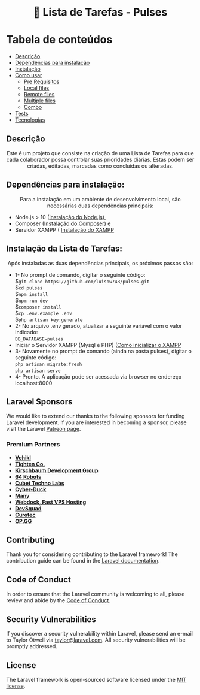 <h1 align="center"> 🔗 Lista de Tarefas - Pulses</h1>

Tabela de conteúdos
=================
<!--ts-->
   * [Descrição](#descricao)
   * [Dependências para instalação](#dependencias-para-instalacao)
   * [Instalação](#instalacao)
   * [Como usar](#como-usar)
      * [Pre Requisitos](#pre-requisitos)
      * [Local files](#local-files)
      * [Remote files](#remote-files)
      * [Multiple files](#multiple-files)
      * [Combo](#combo)
   * [Tests](#testes)
   * [Tecnologias](#tecnologias)
<!--te-->

## Descrição
<p id="descricao" align="center">
Este é um projeto que consiste na criação de uma Lista de Tarefas para que cada colaborador possa controlar suas prioridades diárias. Estas podem ser criadas, editadas, marcadas como concluídas ou alteradas.
</p>

## Dependências para instalação:
<p id="dependencias-para-instalacao" align="center">
Para a instalação em um ambiente de desenvolvimento local, são necessárias duas dependências principais:
<ul>
<li>Node.js > 10 (<a href="https://nodejs.org/en/">Instalação do Node.js</a>), </li>
<li>Composer (<a href="https://getcomposer.org/download/">Instalação do Composer</a>) e</li>
<li>Servidor XAMPP ( <a href="https://www.apachefriends.org/pt_br/download.html">Instalação do XAMPP</a></li>
</ul>
</p>

## Instalação da Lista de Tarefas:
<p align="center">
Após instaladas as duas dependências principais, os próximos passos são:
<ul>
    <li>1- No prompt de comando, digitar o seguinte código: <br>
        $<code>git clone https://github.com/luisow748/pulses.git</code><br>
        $<code>cd pulses</code><br>
        $<code>npm install</code><br>
        $<code>npm run dev</code><br>
        $<code>composer install</code><br>
        $<code>cp .env.example .env</code><br>
        $<code>php artisan key:generate</code><br>
    </li>
    <li>2- No arquivo .env gerado, atualizar a seguinte variável 
    com o valor indicado:<br>
        <code>DB_DATABASE=pulses</code>
    </li>
    <li>Iniciar o Servidor XAMPP (Mysql e PHP) (<a href="https://pt.wikihow.com/Iniciar-o-XAMPP-na-Inicializa%C3%A7%C3%A3o-do-Windows">Como inicializar o XAMPP</a></li>
    <li>3- Novamente no prompt de comando (ainda na pasta pulses), digitar o seguinte código:<br>
    <code>php artisan migrate:fresh</code><br>
    <code>php artisan serve</code>
    </li>
    <li>4- Pronto. A aplicação pode ser acessada via browser no endereço localhost:8000</li>
</ul>
</p>

## Laravel Sponsors

We would like to extend our thanks to the following sponsors for funding Laravel development. If you are interested in becoming a sponsor, please visit the Laravel [Patreon page](https://patreon.com/taylorotwell).

### Premium Partners

- **[Vehikl](https://vehikl.com/)**
- **[Tighten Co.](https://tighten.co)**
- **[Kirschbaum Development Group](https://kirschbaumdevelopment.com)**
- **[64 Robots](https://64robots.com)**
- **[Cubet Techno Labs](https://cubettech.com)**
- **[Cyber-Duck](https://cyber-duck.co.uk)**
- **[Many](https://www.many.co.uk)**
- **[Webdock, Fast VPS Hosting](https://www.webdock.io/en)**
- **[DevSquad](https://devsquad.com)**
- **[Curotec](https://www.curotec.com/)**
- **[OP.GG](https://op.gg)**

## Contributing

Thank you for considering contributing to the Laravel framework! The contribution guide can be found in the [Laravel documentation](https://laravel.com/docs/contributions).

## Code of Conduct

In order to ensure that the Laravel community is welcoming to all, please review and abide by the [Code of Conduct](https://laravel.com/docs/contributions#code-of-conduct).

## Security Vulnerabilities

If you discover a security vulnerability within Laravel, please send an e-mail to Taylor Otwell via [taylor@laravel.com](mailto:taylor@laravel.com). All security vulnerabilities will be promptly addressed.

## License

The Laravel framework is open-sourced software licensed under the [MIT license](https://opensource.org/licenses/MIT).
